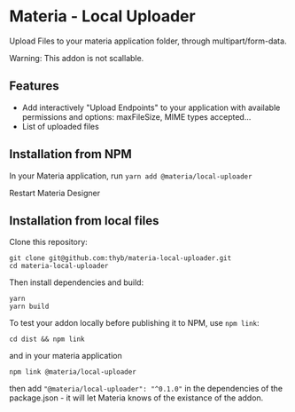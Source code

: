 # Materia - Local Uploader

Upload Files to your materia application folder, through multipart/form-data.

Warning: This addon is not scallable.

## Features

- Add interactively "Upload Endpoints" to your application with available permissions and options: maxFileSize, MIME types accepted...
- List of uploaded files

## Installation from NPM

In your Materia application, run `yarn add @materia/local-uploader`

Restart Materia Designer

## Installation from local files

Clone this repository:

```
git clone git@github.com:thyb/materia-local-uploader.git
cd materia-local-uploader
```

Then install dependencies and build:

```
yarn
yarn build
```

To test your addon locally before publishing it to NPM, use `npm link`:

```
cd dist && npm link
```

and in your materia application

```
npm link @materia/local-uploader
```

then add `"@materia/local-uploader": "^0.1.0"` in the dependencies of the package.json - it will let Materia knows of the existance of the addon.
